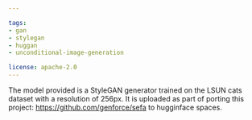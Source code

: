 ```yaml
---

tags:
- gan
- stylegan
- huggan
- unconditional-image-generation

license: apache-2.0
---
```


The model provided is a StyleGAN generator trained on the LSUN cats dataset with a resolution of 256px. It is uploaded as part of porting this project: https://github.com/genforce/sefa to hugginface spaces.